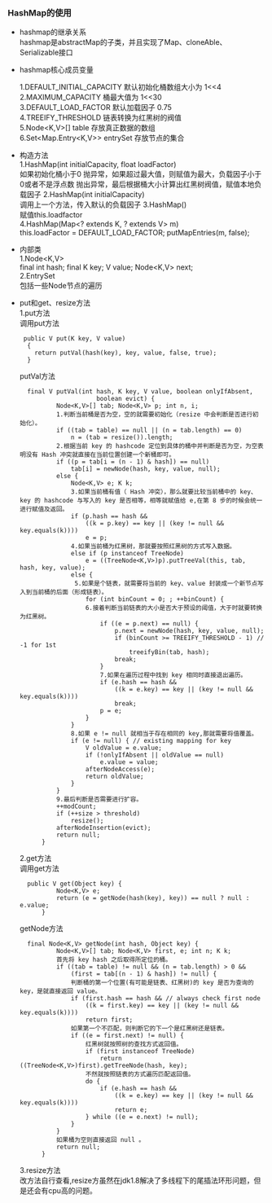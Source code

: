 ### HashMap的使用

- hashmap的继承关系<br>
    hashmap是abstractMap的子类，并且实现了Map、cloneAble、Serializable接口
    
- hashmap核心成员变量<br>

    1.DEFAULT_INITIAL_CAPACITY   默认初始化桶数组大小为 1<<4
    2.MAXIMUM_CAPACITY     桶最大值为 1<<30   
    3.DEFAULT_LOAD_FACTOR  默认加载因子 0.75   
    4.TREEIFY_THRESHOLD   链表转换为红黑树的阀值    
    5.Node<K,V>[] table   存放真正数据的数组       
    6.Set<Map.Entry<K,V>> entrySet 存放节点的集合     
    
- 构造方法    
    1.HashMap(int initialCapacity, float loadFactor) <br>
        如果初始化桶小于0 抛异常，如果超过最大值，则赋值为最大，负载因子小于0或者不是浮点数
        抛出异常，最后根据桶大小计算出红黑树阀值，赋值本地负载因子
    2.HashMap(int initialCapacity)    <br>
        调用上一个方法，传入默认的负载因子
    3.HashMap() <br>
        赋值this.loadfactor   
    4.HashMap(Map<? extends K, ? extends V> m)         
        this.loadFactor = DEFAULT_LOAD_FACTOR;
        putMapEntries(m, false);
- 内部类  
    1.Node<K,V>           
        final int hash;
        final K key;
        V value;
        Node<K,V> next;              
    2.EntrySet    
        包括一些Node节点的遍历
- put和get、resize方法          
    1.put方法    
    调用put方法
        
       public V put(K key, V value) 
        {
          return putVal(hash(key), key, value, false, true);
        }
        
    putVal方法    
    
        final V putVal(int hash, K key, V value, boolean onlyIfAbsent,
                           boolean evict) {
                Node<K,V>[] tab; Node<K,V> p; int n, i;
                1.判断当前桶是否为空，空的就需要初始化（resize 中会判断是否进行初始化）。
                if ((tab = table) == null || (n = tab.length) == 0)
                    n = (tab = resize()).length;
                2.根据当前 key 的 hashcode 定位到具体的桶中并判断是否为空，为空表明没有 Hash 冲突就直接在当前位置创建一个新桶即可。
                if ((p = tab[i = (n - 1) & hash]) == null)
                    tab[i] = newNode(hash, key, value, null);
                else {
                    Node<K,V> e; K k;
                    3.如果当前桶有值（ Hash 冲突），那么就要比较当前桶中的 key、key 的 hashcode 与写入的 key 是否相等，相等就赋值给 e,在第 8 步的时候会统一进行赋值及返回。
                    if (p.hash == hash &&
                        ((k = p.key) == key || (key != null && key.equals(k))))
                        e = p;
                    4.如果当前桶为红黑树，那就要按照红黑树的方式写入数据。    
                    else if (p instanceof TreeNode)
                        e = ((TreeNode<K,V>)p).putTreeVal(this, tab, hash, key, value);
                    else {
                     5.如果是个链表，就需要将当前的 key、value 封装成一个新节点写入到当前桶的后面（形成链表）。
                        for (int binCount = 0; ; ++binCount) {
                        6.接着判断当前链表的大小是否大于预设的阈值，大于时就要转换为红黑树。
                            if ((e = p.next) == null) {
                                p.next = newNode(hash, key, value, null);
                                if (binCount >= TREEIFY_THRESHOLD - 1) // -1 for 1st
                                    treeifyBin(tab, hash);
                                break;
                            }
                            7.如果在遍历过程中找到 key 相同时直接退出遍历。
                            if (e.hash == hash &&
                                ((k = e.key) == key || (key != null && key.equals(k))))
                                break;
                            p = e;
                        }
                    }
                    8.如果 e != null 就相当于存在相同的 key,那就需要将值覆盖。
                    if (e != null) { // existing mapping for key
                        V oldValue = e.value;
                        if (!onlyIfAbsent || oldValue == null)
                            e.value = value;
                        afterNodeAccess(e);
                        return oldValue;
                    }
                }
                9.最后判断是否需要进行扩容。
                ++modCount;
                if (++size > threshold)
                    resize();
                afterNodeInsertion(evict);
                return null;
            }
    
    2.get方法             
    调用get方法
    
        public V get(Object key) {
                Node<K,V> e;
                return (e = getNode(hash(key), key)) == null ? null : e.value;
            }
    getNode方法
    
        final Node<K,V> getNode(int hash, Object key) {
                Node<K,V>[] tab; Node<K,V> first, e; int n; K k;
                首先将 key hash 之后取得所定位的桶。
                if ((tab = table) != null && (n = tab.length) > 0 &&
                    (first = tab[(n - 1) & hash]) != null) {
                    判断桶的第一个位置(有可能是链表、红黑树)的 key 是否为查询的 key，是就直接返回 value。
                    if (first.hash == hash && // always check first node
                        ((k = first.key) == key || (key != null && key.equals(k))))
                        return first;
                    如果第一个不匹配，则判断它的下一个是红黑树还是链表。
                    if ((e = first.next) != null) {
                        红黑树就按照树的查找方式返回值。
                        if (first instanceof TreeNode)
                            return ((TreeNode<K,V>)first).getTreeNode(hash, key);
                        不然就按照链表的方式遍历匹配返回值。
                        do {
                            if (e.hash == hash &&
                                ((k = e.key) == key || (key != null && key.equals(k))))
                                return e;
                        } while ((e = e.next) != null);
                    }
                }
                如果桶为空则直接返回 null 。
                return null;
            }
           
    3.resize方法    
        改方法自行查看,resize方虽然在jdk1.8解决了多线程下的尾插法环形问题，但是还会有cpu高的问题。
                       
            
            
    


